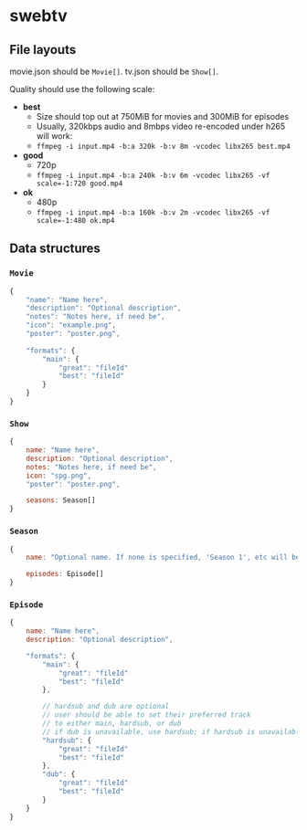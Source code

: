# swebtv

## File layouts

movie.json should be `Movie[]`.
tv.json should be `Show[]`.

Quality should use the following scale:

- **best**
    - Size should top out at 750MiB for movies and 300MiB for episodes
    - Usually, 320kbps audio and 8mbps video re-encoded under h265 will work:
    - `ffmpeg -i input.mp4 -b:a 320k -b:v 8m -vcodec libx265 best.mp4`
- **good**
    - 720p
    - `ffmpeg -i input.mp4 -b:a 240k -b:v 6m -vcodec libx265 -vf scale=-1:720 good.mp4`
- **ok**
    - 480p
    - `ffmpeg -i input.mp4 -b:a 160k -b:v 2m -vcodec libx265 -vf scale=-1:480 ok.mp4`

## Data structures

### `Movie`

```js
{
    "name": "Name here",
    "description": "Optional description",
    "notes": "Notes here, if need be",
    "icon": "example.png",
    "poster": "poster.png",
    
    "formats": {
        "main": {
            "great": "fileId"
            "best": "fileId"
        }
    }
}
```

### `Show`

```js
{
    name: "Name here",
    description: "Optional description",
    notes: "Notes here, if need be",
    icon: "spg.png",
    "poster": "poster.png",

    seasons: Season[]
}
```

### `Season`

```js
{
    name: "Optional name. If none is specified, 'Season 1', etc will be used in place.",

    episodes: Episode[]
}
```

### `Episode`

```js
{
    name: "Name here",
    description: "Optional description",

    "formats": {
        "main": {
            "great": "fileId"
            "best": "fileId"
        },

        // hardsub and dub are optional
        // user should be able to set their preferred track
        // to either main, hardsub, or dub
        // if dub is unavailable, use hardsub; if hardsub is unavailable, use main
        "hardsub": {
            "great": "fileId"
            "best": "fileId"
        },
        "dub": {
            "great": "fileId"
            "best": "fileId"
        }
    }
}
```